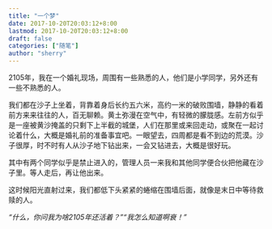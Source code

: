 ```yaml
---
title: "一个梦"
date: 2017-10-20T20:03:12+8:00
lastmod: 2017-10-20T20:03:12+8:00
draft: false
categories: ["随笔"]
author: "sherry"
---
```


2105年，我在一个婚礼现场，周围有一些熟悉的人，他们是小学同学，另外还有一些不熟悉的人。

我们都在沙子上坐着，背靠着身后长约五六米，高约一米的破败围墙，静静的看着前方来来往往的人，百无聊赖。黄土弥漫在空气中，有轻微的朦胧感。左前方似乎是一座被黄沙掩盖的只剩下上半截的城堡，人们在那里或来回走动，或聚在一起讨论着什么，大概是婚礼前的准备事宜吧。一眼望去，四周都是看不到边的荒漠。沙子很厚，时不时有人从沙子地下钻出来，一会又钻进去，大概是很好玩。

其中有两个同学似乎是禁止进入的，管理人员一来我和其他同学便合伙把他藏在沙子里。等人走后，再让他出来。

这时候阳光直射过来，我们都低下头紧紧的蜷缩在围墙后面，就像是末日中等待救赎的人。

_“什么，你问我为啥2105年还活着？”“我怎么知道啊衰！”_